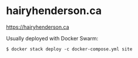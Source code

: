 # hairyhenderson.ca

https://hairyhenderson.ca

Usually deployed with Docker Swarm:

```console
$ docker stack deploy -c docker-compose.yml site
```

